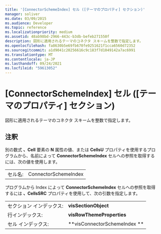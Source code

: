 ```yaml
---
title: '[ConnectorSchemeIndex] セル ([テーマのプロパティ] セクション)'
manager: soliver
ms.date: 03/09/2015
ms.audience: Developer
ms.topic: reference
ms.localizationpriority: medium
ms.assetid: 48ab98bd-2966-443c-b3db-befeb271550f
description: 図形に適用されるテーマのコネクタ スキームを整数で指定します。
ms.openlocfilehash: fa8630b5e69fb670fe9251621f1cca6560d72352
ms.sourcegitcommit: a1d9041c20256616c9c183f7d1049142a7ac6991
ms.translationtype: MT
ms.contentlocale: ja-JP
ms.lasthandoff: 09/24/2021
ms.locfileid: "59613052"
---
```

# <a name="connectorschemeindex-cell-theme-properties-section"></a>[ConnectorSchemeIndex] セル ([テーマのプロパティ] セクション)

図形に適用されるテーマのコネクタ スキームを整数で指定します。 
  
## <a name="remarks"></a>注釈

別の数式 **、Cell** 要素の **N** 属性の値、または **CellsU** プロパティを使用するプログラムから、名前によって **ConnectorSchemeIndex** セルへの参照を取得するには、次の値を使用します。 
  
|||
|:-----|:-----|
| セル名:  <br/> | ConnectorSchemeIndex  <br/> |
   
プログラムから Index によって **ConnectorSchemeIndex** セルへの参照を取得するには **、CellsSRC** プロパティを使用して、次の引数を指定します。 
  
|||
|:-----|:-----|
| セクション インデックス:  <br/> |**visSectionObject** <br/> |
| 行インデックス:  <br/> |**visRowThemeProperties** <br/> |
| セル インデックス:  <br/> |**visConnectorSchemeIndex ** <br/> |
   

